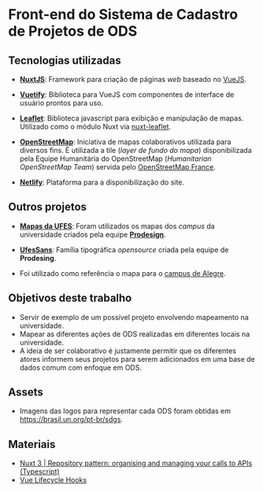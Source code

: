 # Front-end do Sistema de Cadastro de Projetos de ODS

## Tecnologias utilizadas

- [**NuxtJS**](https://nuxtjs.org/): Framework para criação de páginas _web_ baseado no [VueJS](https://vuejs.org/).

- [**Vuetify**](https://vuetifyjs.com/en/): Biblioteca para VueJS com componentes de interface de usuário prontos para uso.

- [**Leaflet**](https://leafletjs.com/): Biblioteca javascript para exibição e manipulação de mapas.
  Utilizado como o módulo Nuxt via [nuxt-leaflet](https://github.com/schlunsen/nuxt-leaflet).

- [**OpenStreetMap**](https://www.openstreetmap.org/): Iniciativa de mapas colaborativos utilizada para diversos fins.
  É utilizada a tile (_layer de fundo do mapa_) disponibilizada pela Equipe Humanitária do OpenStreetMap (_Humanitarian OpenStreetMap Team_) servida pelo [OpenStreetMap France](https://openstreetmap.fr/).

- [**Netlify**](https://app.netlify.com/): Plataforma para a disponibilização do site.

## Outros projetos

- [**Mapas da UFES**](https://mapa.ufes.br): Foram utilizados os mapas dos _campus_ da universidade criados pela equipe [**Prodesign**](https://prodesign.ufes.br/).

- [**UfesSans**](https://prodesign.ufes.br/ufessans/): Família tipográfica _opensource_ criada pela equipe de **Prodesing**.

- Foi utilizado como referência o mapa para o [campus de Alegre](https://www.google.com/maps/d/u/0/viewer?mid=1MidKiIv_2cGcV17Hkva5TOaBCRI&ll=-20.761540683896165%2C-41.53662093947712&z=18).

## Objetivos deste trabalho

- Servir de exemplo de um possível projeto envolvendo mapeamento na universidade.
- Mapear as diferentes ações de ODS realizadas em diferentes locais na universidade.
- A ideia de ser colaborativo é justamente permitir que os diferentes atores informem seus projetos para serem adicionados em uma base de dados comum com enfoque em ODS.

## Assets

- Imagens das logos para representar cada ODS foram obtidas em https://brasil.un.org/pt-br/sdgs.

## Materiais

- [Nuxt 3 | Repository pattern: organising and managing your calls to APIs (Typescript)](https://medium.com/@luizzappa/nuxt-3-repository-pattern-organising-and-managing-your-calls-to-apis-with-typescript-acd563a4e046)
- [Vue Lifecycle Hooks](https://vuejs.org/guide/essentials/lifecycle.html)
